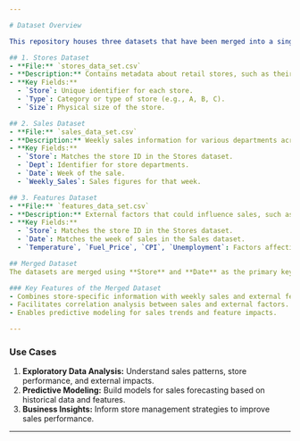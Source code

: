 ```yaml
---

# Dataset Overview

This repository houses three datasets that have been merged into a single, cohesive dataset to enable in-depth analysis and predictive modeling. Below is a summary of each dataset and the purpose of the merged data:

## 1. Stores Dataset
- **File:** `stores_data_set.csv`
- **Description:** Contains metadata about retail stores, such as their size and classification.
- **Key Fields:**  
  - `Store`: Unique identifier for each store.  
  - `Type`: Category or type of store (e.g., A, B, C).  
  - `Size`: Physical size of the store.

## 2. Sales Dataset
- **File:** `sales_data_set.csv`
- **Description:** Weekly sales information for various departments across different stores.  
- **Key Fields:**  
  - `Store`: Matches the store ID in the Stores dataset.  
  - `Dept`: Identifier for store departments.  
  - `Date`: Week of the sale.  
  - `Weekly_Sales`: Sales figures for that week.  

## 3. Features Dataset
- **File:** `features_data_set.csv`
- **Description:** External factors that could influence sales, such as weather and economic indicators.  
- **Key Fields:**  
  - `Store`: Matches the store ID in the Stores dataset.  
  - `Date`: Matches the week of sales in the Sales dataset.  
  - `Temperature`, `Fuel_Price`, `CPI`, `Unemployment`: Factors affecting store performance.

## Merged Dataset
The datasets are merged using **Store** and **Date** as the primary keys to create a unified dataset. This enables comprehensive analysis by integrating store details, weekly sales, and external influencing factors.  

### Key Features of the Merged Dataset
- Combines store-specific information with weekly sales and external features.
- Facilitates correlation analysis between sales and external factors.
- Enables predictive modeling for sales trends and feature impacts.

---
```


### Use Cases
1. **Exploratory Data Analysis:** Understand sales patterns, store performance, and external impacts.
2. **Predictive Modeling:** Build models for sales forecasting based on historical data and features.
3. **Business Insights:** Inform store management strategies to improve sales performance.



---
